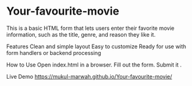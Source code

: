# Your-favourite-movie
This is a basic HTML form that lets users enter their favorite movie information, such as the title, genre, and reason they like it.


Features
Clean and simple layout
Easy to customize
Ready for use with form handlers or backend processing

How to Use
Open index.html in a browser.
Fill out the form.
Submit it .

Live Demo
https://mukul-marwah.github.io/Your-favourite-movie/
